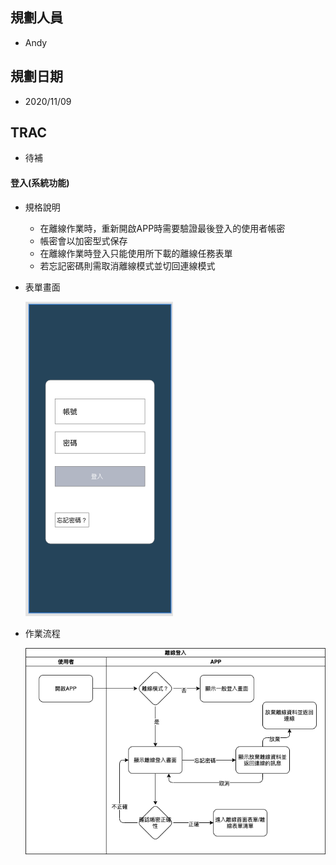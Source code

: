 ## <div id="user">規劃人員</div>
  * Andy

## <div id="updatedate">規劃日期</div>
  * 2020/11/09

## <div id="trac">TRAC</div>
  * 待補

#### <div id="offline_mode_login">登入<path>(系統功能)</path></div>
* 規格說明
  * 在離線作業時，重新開啟APP時需要驗證最後登入的使用者帳密
  * 帳密會以加密型式保存
  * 在離線作業時登入只能使用所下載的離線任務表單
  * 若忘記密碼則需取消離線模式並切回連線模式
* 表單畫面

  ![Offline Mode Login](./image/offlinemodelogin.png)

* 作業流程

  ![Offline Mode Workflow Login](./image/workflow_login.png)

